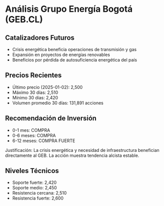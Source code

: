 # Análisis Grupo Energía Bogotá (GEB.CL)

## Catalizadores Futuros

- Crisis energética beneficia operaciones de transmisión y gas
- Expansión en proyectos de energías renovables
- Beneficios por pérdida de autosuficiencia energética del país

## Precios Recientes

- Último precio (2025-01-02): 2,500
- Máximo 30 días: 2,510
- Mínimo 30 días: 2,420
- Volumen promedio 30 días: 131,891 acciones

## Recomendación de Inversión

- 0-1 mes: COMPRA
- 0-6 meses: COMPRA
- 6-12 meses: COMPRA FUERTE

Justificación: La crisis energética y necesidad de infraestructura benefician directamente al GEB. La acción muestra tendencia alcista estable.

## Niveles Técnicos

- Soporte fuerte: 2,420
- Soporte medio: 2,450
- Resistencia cercana: 2,510
- Resistencia fuerte: 2,600
